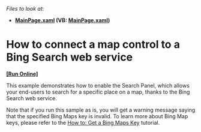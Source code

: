 <!-- default file list -->
*Files to look at*:

* **[MainPage.xaml](./CS/DXMap_SearchProvider/MainPage.xaml) (VB: [MainPage.xaml](./VB/DXMap_SearchProvider/MainPage.xaml))**
<!-- default file list end -->
# How to connect a map control to a Bing Search web service
<!-- run online -->
**[[Run Online]](https://codecentral.devexpress.com/e4198)**
<!-- run online end -->


<p>This example demonstrates how to enable the Search Panel, which allows your end-users to search for a specific place on a map, thanks to the Bing Search web service.<br />
</p><p>Note that if you run this sample as is, you will get a warning message saying that the specified Bing Maps key is invalid. To learn more about Bing Map keys, please refer to the  <a href="http://help.devexpress.com/#Silverlight/CustomDocument5975"><u>How to: Get a Bing Maps Key</u></a> tutorial.</p><br />


<br/>


